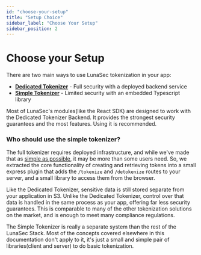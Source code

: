 ```yaml
---
id: "choose-your-setup"
title: "Setup Choice"
sidebar_label: "Choose Your Setup"
sidebar_position: 2
---
```

<!--
  ~ Copyright by LunaSec (owned by Refinery Labs, Inc)
  ~
  ~ Licensed under the Creative Commons Attribution-ShareAlike 4.0 International
  ~ (the "License"); you may not use this file except in compliance with the
  ~ License. You may obtain a copy of the License at
  ~
  ~ https://creativecommons.org/licenses/by-sa/4.0/legalcode
  ~
  ~ See the License for the specific language governing permissions and
  ~ limitations under the License.
  ~
-->
# Choose your Setup

There are two main ways to use LunaSec tokenization in your app:

* **[Dedicated Tokenizer](./dedicated-tokenizer/introduction.md)** - Full security with a deployed backend service
* **[Simple Tokenizer](./simple-tokenizer/guide.md)** - Limited security with an embedded Typescript library

Most of LunaSec's modules(like the React SDK) are designed to work with the Dedicated Tokenizer Backend. It provides the strongest security guarantees and the most features.  Using it is recommended.

### Who should use the simple tokenizer?
The full tokenizer requires deployed infrastructure, and 
while we've made that as [simple as possible](../deployment/deploy.md), it may be more than 
some users need.  So, we extracted the core functionality of creating and retrieving tokens into a small express plugin
that adds the `/tokenize` and `/detokenize` routes to your server, and a small library to access them from the browser. 

Like the Dedicated Tokenizer, sensitive 
data is still stored separate from your application in S3.  Unlike the Dedicated Tokenizer, 
control over that data is handled in the same process as your app, offering far less security guarantees. This is comparable to many
of the other tokenization solutions on the market, and is enough to meet many compliance regulations.  

The Simple Tokenizer is really a 
separate system than the rest of the LunaSec Stack.  Most of the concepts covered elsewhere in this documentation don't apply to it,
it's just a small and simple pair of libraries(client and server) to do basic tokenization.  

